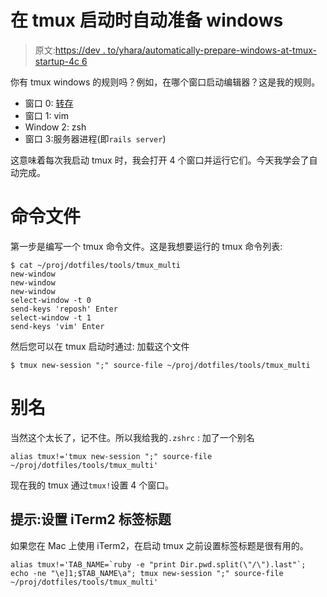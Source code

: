 # 在 tmux 启动时自动准备 windows

> 原文:[https://dev . to/yhara/automatically-prepare-windows-at-tmux-startup-4c 6](https://dev.to/yhara/automatically-prepare-windows-at-tmux-startup-4c6)

你有 tmux windows 的规则吗？例如，在哪个窗口启动编辑器？这是我的规则。

*   窗口 0: [转存](https://github.com/yhara/reposh)
*   窗口 1: vim
*   Window 2: zsh
*   窗口 3:服务器进程(即`rails server`)

这意味着每次我启动 tmux 时，我会打开 4 个窗口并运行它们。今天我学会了自动完成。

# [](#command-file)命令文件

第一步是编写一个 tmux 命令文件。这是我想要运行的 tmux 命令列表:

```
$ cat ~/proj/dotfiles/tools/tmux_multi
new-window
new-window
new-window
select-window -t 0
send-keys 'reposh' Enter
select-window -t 1
send-keys 'vim' Enter 
```

然后您可以在 tmux 启动时通过:
加载这个文件

```
$ tmux new-session ";" source-file ~/proj/dotfiles/tools/tmux_multi 
```

# [](#alias)别名

当然这个太长了，记不住。所以我给我的`.zshrc` :
加了一个别名

```
alias tmux!='tmux new-session ";" source-file ~/proj/dotfiles/tools/tmux_multi' 
```

现在我的 tmux 通过`tmux!`设置 4 个窗口。

## [](#tips-setting-iterm2-tab-title)提示:设置 iTerm2 标签标题

如果您在 Mac 上使用 iTerm2，在启动 tmux 之前设置标签标题是很有用的。

```
alias tmux!='TAB_NAME=`ruby -e "print Dir.pwd.split(\"/\").last"`; echo -ne "\e]1;$TAB_NAME\a"; tmux new-session ";" source-file ~/proj/dotfiles/tools/tmux_multi' 
```